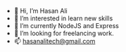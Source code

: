 - 👋 Hi, I’m Hasan Ali
- 👀 I’m interested in learn new skills
- 🌱 I’m currently NodeJS and Express
- 💞️ I’m looking for freelancing work.
- 📫 hasanalitech@gmail.com
